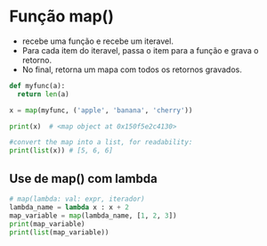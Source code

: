 # Função map()
- recebe uma função e recebe um iteravel.
- Para cada item do iteravel, passa o item para a função e grava o retorno.
- No final, retorna um mapa com todos os retornos gravados.
```python
def myfunc(a):
  return len(a)

x = map(myfunc, ('apple', 'banana', 'cherry'))

print(x)  # <map object at 0x150f5e2c4130>

#convert the map into a list, for readability:
print(list(x)) # [5, 6, 6]
```

## Use de map() com lambda
```python 
# map(lambda: val: expr, iterador)
lambda_name = lambda x : x + 2
map_variable = map(lambda_name, [1, 2, 3])
print(map_variable)
print(list(map_variable))
```
